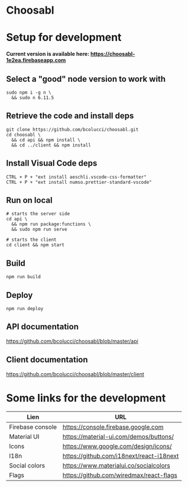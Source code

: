
# Choosabl

# Setup for development

**Current version is available here: https://choosabl-1e2ea.firebaseapp.com**

## Select a "good" node version to work with

    sudo npm i -g n \
      && sudo n 6.11.5

## Retrieve the code and install deps

    git clone https://github.com/bcolucci/choosabl.git
    cd choosabl \
      && cd api && npm install \
      && cd ../client && npm install

## Install Visual Code deps

    CTRL + P + "ext install aeschli.vscode-css-formatter"
    CTRL + P + "ext install numso.prettier-standard-vscode"

## Run on local

    # starts the server side
    cd api \
      && npm run package:functions \
      && sudo npm run serve

    # starts the client
    cd client && npm start

## Build

    npm run build

## Deploy

    npm run deploy

## API documentation

https://github.com/bcolucci/choosabl/blob/master/api

## Client documentation

https://github.com/bcolucci/choosabl/blob/master/client

# Some links for the development

| Lien             | URL                                      |
|------------------|------------------------------------------|
| Firebase console | https://console.firebase.google.com      |
| Material UI      | https://material-ui.com/demos/buttons/   |
| Icons            | https://www.google.com/design/icons/     |
| I18n             | https://github.com/i18next/react-i18next |
| Social colors    | https://www.materialui.co/socialcolors   |
| Flags            | https://github.com/wiredmax/react-flags  |
